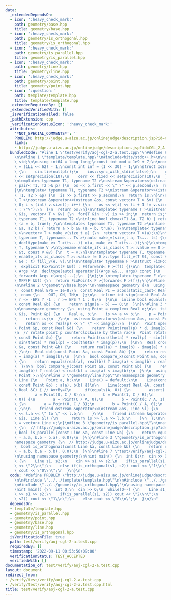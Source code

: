 ```yaml
---
data:
  _extendedDependsOn:
  - icon: ':heavy_check_mark:'
    path: geometry/base.hpp
    title: geometry/base.hpp
  - icon: ':heavy_check_mark:'
    path: geometry/is_orthogonal.hpp
    title: geometry/is_orthogonal.hpp
  - icon: ':heavy_check_mark:'
    path: geometry/is_parallel.hpp
    title: geometry/is_parallel.hpp
  - icon: ':heavy_check_mark:'
    path: geometry/line.hpp
    title: geometry/line.hpp
  - icon: ':heavy_check_mark:'
    path: geometry/point.hpp
    title: geometry/point.hpp
  - icon: ':question:'
    path: template/template.hpp
    title: template/template.hpp
  _extendedRequiredBy: []
  _extendedVerifiedWith: []
  _isVerificationFailed: false
  _pathExtension: cpp
  _verificationStatusIcon: ':heavy_check_mark:'
  attributes:
    '*NOT_SPECIAL_COMMENTS*': ''
    PROBLEM: http://judge.u-aizu.ac.jp/onlinejudge/description.jsp?id=CGL_2_A
    links:
    - http://judge.u-aizu.ac.jp/onlinejudge/description.jsp?id=CGL_2_A
  bundledCode: "#line 1 \"test/verify/aoj-cgl-2-a.test.cpp\"\n#define PROBLEM \"http://judge.u-aizu.ac.jp/onlinejudge/description.jsp?id=CGL_2_A\"\
    \n\n#line 1 \"template/template.hpp\"\n#include<bits/stdc++.h>\n\nusing namespace\
    \ std;\n\nusing int64 = long long;\nconst int mod = 1e9 + 7;\n\nconst int64 infll\
    \ = (1LL << 62) - 1;\nconst int inf = (1 << 30) - 1;\n\nstruct IoSetup {\n  IoSetup()\
    \ {\n    cin.tie(nullptr);\n    ios::sync_with_stdio(false);\n    cout << fixed\
    \ << setprecision(10);\n    cerr << fixed << setprecision(10);\n  }\n} iosetup;\n\
    \ntemplate< typename T1, typename T2 >\nostream &operator<<(ostream &os, const\
    \ pair< T1, T2 >& p) {\n  os << p.first << \" \" << p.second;\n  return os;\n\
    }\n\ntemplate< typename T1, typename T2 >\nistream &operator>>(istream &is, pair<\
    \ T1, T2 > &p) {\n  is >> p.first >> p.second;\n  return is;\n}\n\ntemplate< typename\
    \ T >\nostream &operator<<(ostream &os, const vector< T > &v) {\n  for(int i =\
    \ 0; i < (int) v.size(); i++) {\n    os << v[i] << (i + 1 != v.size() ? \" \"\
    \ : \"\");\n  }\n  return os;\n}\n\ntemplate< typename T >\nistream &operator>>(istream\
    \ &is, vector< T > &v) {\n  for(T &in : v) is >> in;\n  return is;\n}\n\ntemplate<\
    \ typename T1, typename T2 >\ninline bool chmax(T1 &a, T2 b) { return a < b &&\
    \ (a = b, true); }\n\ntemplate< typename T1, typename T2 >\ninline bool chmin(T1\
    \ &a, T2 b) { return a > b && (a = b, true); }\n\ntemplate< typename T = int64\
    \ >\nvector< T > make_v(size_t a) {\n  return vector< T >(a);\n}\n\ntemplate<\
    \ typename T, typename... Ts >\nauto make_v(size_t a, Ts... ts) {\n  return vector<\
    \ decltype(make_v< T >(ts...)) >(a, make_v< T >(ts...));\n}\n\ntemplate< typename\
    \ T, typename V >\ntypename enable_if< is_class< T >::value == 0 >::type fill_v(T\
    \ &t, const V &v) {\n  t = v;\n}\n\ntemplate< typename T, typename V >\ntypename\
    \ enable_if< is_class< T >::value != 0 >::type fill_v(T &t, const V &v) {\n  for(auto\
    \ &e : t) fill_v(e, v);\n}\n\ntemplate< typename F >\nstruct FixPoint : F {\n\
    \  explicit FixPoint(F &&f) : F(forward< F >(f)) {}\n\n  template< typename...\
    \ Args >\n  decltype(auto) operator()(Args &&... args) const {\n    return F::operator()(*this,\
    \ forward< Args >(args)...);\n  }\n};\n \ntemplate< typename F >\ninline decltype(auto)\
    \ MFP(F &&f) {\n  return FixPoint< F >{forward< F >(f)};\n}\n#line 4 \"test/verify/aoj-cgl-2-a.test.cpp\"\
    \n\n#line 2 \"geometry/base.hpp\"\n\nnamespace geometry {\n  using Real = double;\n\
    \  const Real EPS = 1e-8;\n  const Real PI = acos(static_cast< Real >(-1));\n\n\
    \  enum {\n    OUT, ON, IN\n  };\n\n  inline int sign(const Real &r) {\n    return\
    \ r <= -EPS ? -1 : r >= EPS ? 1 : 0;\n  }\n\n  inline bool equals(const Real &a,\
    \ const Real &b) {\n    return sign(a - b) == 0;\n  }\n}\n#line 3 \"geometry/point.hpp\"\
    \n\nnamespace geometry {\n  using Point = complex< Real >;\n\n  istream &operator>>(istream\
    \ &is, Point &p) {\n    Real a, b;\n    is >> a >> b;\n    p = Point(a, b);\n\
    \    return is;\n  }\n\n  ostream &operator<<(ostream &os, const Point &p) {\n\
    \    return os << real(p) << \" \" << imag(p);\n  }\n\n  Point operator*(const\
    \ Point &p, const Real &d) {\n    return Point(real(p) * d, imag(p) * d);\n  }\n\
    \n  // rotate point p counterclockwise by theta rad\n  Point rotate(Real theta,\
    \ const Point &p) {\n    return Point(cos(theta) * real(p) - sin(theta) * imag(p),\
    \ sin(theta) * real(p) + cos(theta) * imag(p));\n  }\n\n  Real cross(const Point\
    \ &a, const Point &b) {\n    return real(a) * imag(b) - imag(a) * real(b);\n \
    \ }\n\n  Real dot(const Point &a, const Point &b) {\n    return real(a) * real(b)\
    \ + imag(a) * imag(b);\n  }\n\n  bool compare_x(const Point &a, const Point &b)\
    \ {\n    return equals(real(a), real(b)) ? imag(a) < imag(b) : real(a) < real(b);\n\
    \  }\n\n  bool compare_y(const Point &a, const Point &b) {\n    return equals(imag(a),\
    \ imag(b)) ? real(a) < real(b) : imag(a) < imag(b);\n  }\n\n  using Points = vector<\
    \ Point >;\n}\n#line 3 \"geometry/line.hpp\"\n\nnamespace geometry {\n  struct\
    \ Line {\n    Point a, b;\n\n    Line() = default;\n\n    Line(const Point &a,\
    \ const Point &b) : a(a), b(b) {}\n\n    Line(const Real &A, const Real &B, const\
    \ Real &C) { // Ax+By=C\n      if(equals(A, 0)) {\n        assert(!equals(B, 0));\n\
    \        a = Point(0, C / B);\n        b = Point(1, C / B);\n      } else if(equals(B,\
    \ 0)) {\n        a = Point(C / A, 0);\n        b = Point(C / A, 1);\n      } else\
    \ {\n        a = Point(0, C / B);\n        b = Point(C / A, 0);\n      }\n   \
    \ }\n\n    friend ostream &operator<<(ostream &os, Line &l) {\n      return os\
    \ << l.a << \" to \" << l.b;\n    }\n\n    friend istream &operator>>(istream\
    \ &is, Line &l) {\n      return is >> l.a >> l.b;\n    }\n  };\n\n  using Lines\
    \ = vector< Line >;\n}\n#line 3 \"geometry/is_parallel.hpp\"\n\nnamespace geometry\
    \ {\n  // http://judge.u-aizu.ac.jp/onlinejudge/description.jsp?id=CGL_2_A\n \
    \ bool is_parallel(const Line &a, const Line &b) {\n    return equals(cross(a.b\
    \ - a.a, b.b - b.a), 0.0);\n  }\n}\n#line 3 \"geometry/is_orthogonal.hpp\"\n\n\
    namespace geometry {\n  // http://judge.u-aizu.ac.jp/onlinejudge/description.jsp?id=CGL_2_A\n\
    \  bool is_orthogonal(const Line &a, const Line &b) {\n    return equals(dot(a.a\
    \ - a.b, b.a - b.b), 0.0);\n  }\n}\n#line 7 \"test/verify/aoj-cgl-2-a.test.cpp\"\
    \n\nusing namespace geometry;\n\nint main() {\n  int Q;\n  cin >> Q;\n  while(Q--)\
    \ {\n    Line s1, s2;\n    cin >> s1 >> s2;\n    if(is_parallel(s1, s2)) cout\
    \ << \"2\\n\";\n    else if(is_orthogonal(s1, s2)) cout << \"1\\n\";\n    else\
    \ cout << \"0\\n\";\n  }\n}\n"
  code: "#define PROBLEM \"http://judge.u-aizu.ac.jp/onlinejudge/description.jsp?id=CGL_2_A\"\
    \n\n#include \"../../template/template.hpp\"\n\n#include \"../../geometry/is_parallel.hpp\"\
    \n#include \"../../geometry/is_orthogonal.hpp\"\n\nusing namespace geometry;\n\
    \nint main() {\n  int Q;\n  cin >> Q;\n  while(Q--) {\n    Line s1, s2;\n    cin\
    \ >> s1 >> s2;\n    if(is_parallel(s1, s2)) cout << \"2\\n\";\n    else if(is_orthogonal(s1,\
    \ s2)) cout << \"1\\n\";\n    else cout << \"0\\n\";\n  }\n}\n"
  dependsOn:
  - template/template.hpp
  - geometry/is_parallel.hpp
  - geometry/point.hpp
  - geometry/base.hpp
  - geometry/line.hpp
  - geometry/is_orthogonal.hpp
  isVerificationFile: true
  path: test/verify/aoj-cgl-2-a.test.cpp
  requiredBy: []
  timestamp: '2022-09-11 00:53:50+09:00'
  verificationStatus: TEST_ACCEPTED
  verifiedWith: []
documentation_of: test/verify/aoj-cgl-2-a.test.cpp
layout: document
redirect_from:
- /verify/test/verify/aoj-cgl-2-a.test.cpp
- /verify/test/verify/aoj-cgl-2-a.test.cpp.html
title: test/verify/aoj-cgl-2-a.test.cpp
---
```

